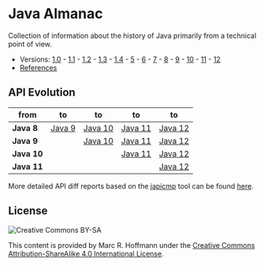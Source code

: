 # Java Almanac

Collection of information about the history of Java primarily from a technical point of view.

* Versions: [1.0](java-1.0.md) -
  [1.1](java-1.1.md) -
  [1.2](java-1.2.md) -
  [1.3](java-1.3.md) -
  [1.4](java-1.4.md) -
  [5](java-5.md) -
  [6](java-6.md) -
  [7](java-7.md) -
  [8](java-8.md) -
  [9](java-9.md) -
  [10](java-10.md) -
  [11](java-11.md) -
  [12](java-12.md)
* [References](references.md)

## API Evolution

| from       | to | to | to | to |
|------------|----|----|----|----|
| **Java 8** | [Java 9](http://download.eclipselab.org/jdkdiff/V8/V9/index.html) | [Java 10](http://download.eclipselab.org/jdkdiff/V8/V10/index.html) | [Java 11](http://download.eclipselab.org/jdkdiff/V8/V11/index.html) | [Java 12](http://download.eclipselab.org/jdkdiff/V8/V12/index.html) |
| **Java 9** | | [Java 10](http://download.eclipselab.org/jdkdiff/V9/V10/index.html) | [Java 11](http://download.eclipselab.org/jdkdiff/V9/V11/index.html) | [Java 12](http://download.eclipselab.org/jdkdiff/V9/V12/index.html) |
| **Java 10** | | | [Java 11](http://download.eclipselab.org/jdkdiff/V10/V11/index.html) | [Java 12](http://download.eclipselab.org/jdkdiff/V10/V12/index.html) |
| **Java 11** | | | | [Java 12](http://download.eclipselab.org/jdkdiff/V11/V12/index.html) |


More detailed API diff reports based on the [japicmp](https://github.com/siom79/japicmp) tool can be found [here](https://github.com/AdoptOpenJDK/jdk-api-diff).

## License

![Creative Commons BY-SA](https://i.creativecommons.org/l/by-sa/4.0/88x31.png)

This content is provided by Marc R. Hoffmann under the
[Creative Commons Attribution-ShareAlike 4.0 International License](http://creativecommons.org/licenses/by-sa/4.0/).
